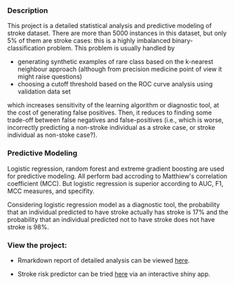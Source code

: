 ### Description
This project is a  detailed statistical analysis and predictive modeling of stroke dataset. 
There are more than 5000 instances in this dataset, but only 5% of them are stroke cases: this is a highly imbalanced binary-classification problem.
This problem is usually handled by
  - generating synthetic examples of rare class based on the k-nearest neighbour approach (although from precision medicine point of view it might raise questions)
  - choosing a cutoff threshold based on the ROC curve analysis using validation data set

which increases sensitivity of the learning algorithm or diagnostic tool, at the cost of generating false positives.
Then, it reduces to finding some trade-off between false negatives and false-positives (i.e., which is worse, incorrectly predicting a non-stroke individual as a stroke case, or stroke individual as non-stoke case?).

### Predictive Modeling
Logistic regression, random forest and extreme gradient boosting are used for predictive modeling. All perform bad accroding to Matthiew's correlation coefficient (MCC).
But logistic regression is superior according to AUC, F1, MCC measures, and specifity.

Considering logistic regression model as a diagnostic tool, the probability that an individual predicted to have stroke actually has stroke is 17% and the probability that an individual predicted not to have stroke does not have stroke is 98%.


### View the project:

* Rmarkdown report of detailed analysis can be viewed [here](https://kmusayeva.github.io/StrokeClassification/).

* Stroke risk predictor can be tried [here](https://kmusayeva.shinyapps.io/strokeclassification/) via an interactive shiny app.




